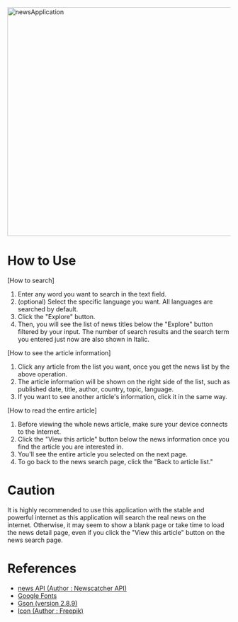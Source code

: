 <img width="517" alt="newsApplication" src="https://user-images.githubusercontent.com/76763897/185765891-0c0a26ce-476f-4431-b6bf-c3c4f331b537.png">


# How to Use
[How to search]
1) Enter any word you want to search in the text field.
2) (optional) Select the specific language you want. All languages are searched by default.
3) Click the "Explore" button.
4) Then, you will see the list of news titles below the "Explore" button filtered by your input. The number of search
   results and the search term you entered just now are also shown in Italic.

[How to see the article information]
1) Click any article from the list you want, once you get the news list by the above operation.
2) The article information will be shown on the right side of the list, such as published date, title, author, country,
   topic, language.
3) If you want to see another article's information, click it in the same way.

[How to read the entire article]
1) Before viewing the whole news article, make sure your device connects to the Internet.
2) Click the "View this article" button below the news information once you find the article you are interested in.
3) You'll see the entire article you selected on the next page.
4) To go back to the news search page, click the "Back to article list."
 
# Caution
It is highly recommended to use this application with the stable and powerful internet as this application will search
the real news on the internet. Otherwise, it may seem to show a blank page or take time to load the news detail page,
even if you click the "View this article" button on the news search page.

# References
- [news API (Author : Newscatcher API)](https://rapidapi.com/newscatcher-api-newscatcher-api-default/api/newscatcher/)
- [Google Fonts](https://fonts.google.com/specimen/Nunito)
- [Gson (version 2.8.9)](https://mvnrepository.com/artifact/com.google.code.gson/gson/2.8.9)
- [Icon (Author : Freepik)](https://www.flaticon.com/free-icon/newspaper_1074106?term=newspaper&page=1&position=24&page=1&position=24&related_id=1074106&origin=search)
